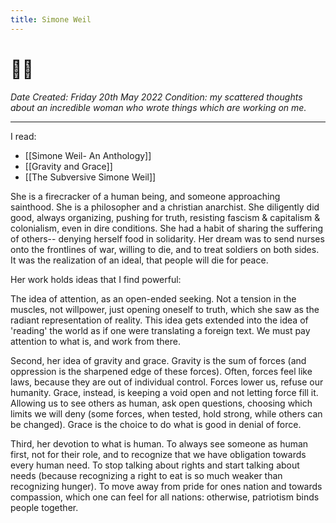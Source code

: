 ```yaml
---
title: Simone Weil
---
```


# 🌱😇
*Date Created: Friday 20th May 2022*
*Condition: my scattered thoughts about an incredible woman who wrote things which are working on me.*

---

I read:

- [[Simone Weil- An Anthology]]
- [[Gravity and Grace]]
- [[The Subversive Simone Weil]]

She is a firecracker of a human being, and someone approaching sainthood. She is a philosopher and a christian anarchist. She diligently did good, always organizing, pushing for truth, resisting fascism & capitalism & colonialism, even in dire conditions. She had a habit of sharing the suffering of others-- denying herself food in solidarity. Her dream was to send nurses onto the frontlines of war, willing to die, and to treat soldiers on both sides. It was the realization of an ideal, that people will die for peace.

Her work holds ideas that I find powerful:

The idea of attention, as an open-ended seeking. Not a tension in the muscles, not willpower, just opening oneself to truth, which she saw as the radiant representation of reality. This idea gets extended into the idea of 'reading' the world as if one were translating a foreign text. We must pay attention to what is, and work from there.

Second, her idea of gravity and grace. Gravity is the sum of forces (and oppression is the sharpened edge of these forces). Often, forces feel like laws, because they are out of individual control. Forces lower us, refuse our humanity. Grace, instead, is keeping a void open and not letting force fill it. Allowing us to see others as human, ask open questions, choosing which limits we will deny (some forces, when tested, hold strong, while others can be changed). Grace is the choice to do what is good in denial of force.

Third, her devotion to what is human. To always see someone as human first, not for their role, and to recognize that we have obligation towards every human need. To stop talking about rights and start talking about needs (because recognizing a right to eat is so much weaker than recognizing hunger). To move away from pride for ones nation and towards compassion, which one can feel for all nations: otherwise, patriotism binds people together.
